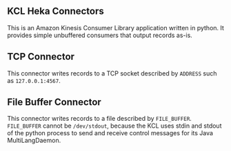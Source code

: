 KCL Heka Connectors
---

This is an Amazon Kinesis Consumer Library application written in python. It provides simple unbuffered consumers that output records as-is.


TCP Connector
---

This connector writes records to a TCP socket described by `ADDRESS` such as `127.0.0.1:4567`.


File Buffer Connector
---

This connector writes records to a file described by `FILE_BUFFER`. `FILE_BUFFER` cannot be `/dev/stdout`, because the KCL uses stdin and stdout of the python process to send and receive control messages for its Java MultiLangDaemon.
